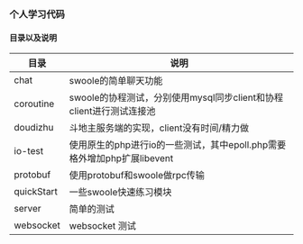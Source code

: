 ### 个人学习代码

#### 目录以及说明
|目录 | 说明 |
-|-
chat | swoole的简单聊天功能
coroutine | swoole的协程测试，分别使用mysql同步client和协程client进行测试连接池
doudizhu | 斗地主服务端的实现，client没有时间/精力做
io-test | 使用原生的php进行io的一些测试，其中epoll.php需要格外增加php扩展libevent
protobuf | 使用protobuf和swoole做rpc传输
quickStart | 一些swoole快速练习模块
server | 简单的测试
websocket | websocket 测试